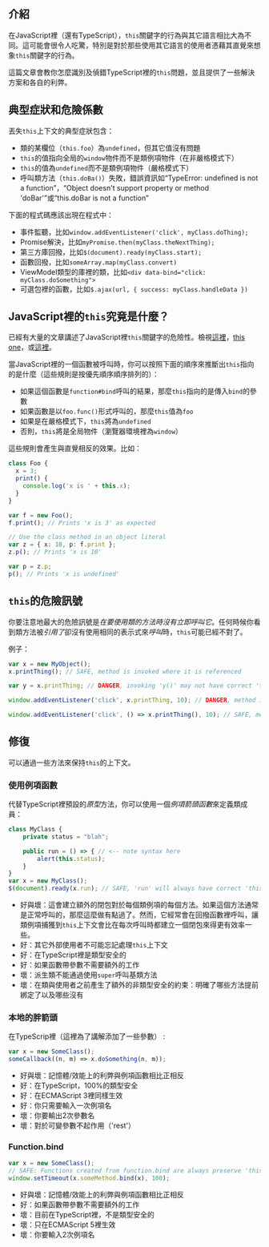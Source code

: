 ## 介紹

在JavaScript裡（還有TypeScript），`this`關鍵字的行為與其它語言相比大為不同。這可能會很令人吃驚，特別是對於那些使用其它語言的使用者憑藉其直覺來想象`this`關鍵字的行為。

這篇文章會教你怎麼識別及偵錯TypeScript裡的`this`問題，並且提供了一些解決方案和各自的利弊。

## 典型症狀和危險係數

丟失`this`上下文的典型症狀包含：

* 類的某欄位（`this.foo`）為`undefined`，但其它值沒有問題
* `this`的值指向全局的`window`物件而不是類例項物件（在非嚴格模式下）
* `this`的值為`undefined`而不是類例項物件（嚴格模式下）
* 呼叫類方法（`this.doBa()`）失敗，錯誤資訊如“TypeError: undefined is not a function”，“Object doesn't support property or method 'doBar'”或“this.doBar is not a function”

下面的程式碼應該出現在程式中：

* 事件監聽，比如`window.addEventListener('click', myClass.doThing);`
* Promise解決，比如`myPromise.then(myClass.theNextThing);`
* 第三方庫回撥，比如`$(document).ready(myClass.start);`
* 函數回撥，比如`someArray.map(myClass.convert)`
* ViewModel類型的庫裡的類，比如`<div data-bind="click: myClass.doSomething">`
* 可選包裡的函數，比如`$.ajax(url, { success: myClass.handleData })`

## JavaScript裡的`this`究竟是什麼？

已經有大量的文章講述了JavaScript裡`this`關鍵字的危險性。檢視[這裡](http://www.quirksmode.org/js/this.html)，[this one](http://javascriptissexy.com/understand-javascripts-this-with-clarity-and-master-it/)，或[這裡](http://bjorn.tipling.com/all-this)。

當JavaScript裡的一個函數被呼叫時，你可以按照下面的順序來推斷出`this`指向的是什麼（這些規則是按優先順序順序排列的）：

* 如果這個函數是`function#bind`呼叫的結果，那麼`this`指向的是傳入`bind`的參數
* 如果函數是以`foo.func()`形式呼叫的，那麼`this`值為`foo`
* 如果是在嚴格模式下，`this`將為`undefined`
* 否則，`this`將是全局物件（瀏覽器環境裡為`window`）

這些規則會產生與直覺相反的效果。比如：

```ts
class Foo {
  x = 3;
  print() {
    console.log('x is ' + this.x);
  }
}

var f = new Foo();
f.print(); // Prints 'x is 3' as expected

// Use the class method in an object literal
var z = { x: 10, p: f.print };
z.p(); // Prints 'x is 10'

var p = z.p;
p(); // Prints 'x is undefined'
```

## `this`的危險訊號

你要注意地最大的危險訊號是*在要使用類的方法時沒有立即呼叫它*。任何時候你看到類方法被*引用了*卻沒有使用相同的表示式來*呼叫*時，`this`可能已經不對了。

例子：

```ts
var x = new MyObject();
x.printThing(); // SAFE, method is invoked where it is referenced

var y = x.printThing; // DANGER, invoking 'y()' may not have correct 'this'

window.addEventListener('click', x.printThing, 10); // DANGER, method is not invoked where it is referenced

window.addEventListener('click', () => x.printThing(), 10); // SAFE, method is invoked in the same expression
```

## 修復

可以通過一些方法來保持`this`的上下文。

### 使用例項函數

代替TypeScript裡預設的*原型*方法，你可以使用一個*例項箭頭函數*來定義類成員：

```ts
class MyClass {
    private status = "blah";

    public run = () => { // <-- note syntax here
        alert(this.status);
    }
}
var x = new MyClass();
$(document).ready(x.run); // SAFE, 'run' will always have correct 'this'
```

* 好與壞：這會建立額外的閉包對於每個類例項的每個方法。如果這個方法通常是正常呼叫的，那麼這麼做有點過了。然而，它經常會在回撥函數裡呼叫，讓類例項捕獲到`this`上下文會比在每次呼叫時都建立一個閉包來得更有效率一些。
* 好：其它外部使用者不可能忘記處理`this`上下文
* 好：在TypeScript裡是類型安全的
* 好：如果函數帶參數不需要額外的工作
* 壞：派生類不能通過使用`super`呼叫基類方法
* 壞：在類與使用者之前產生了額外的非類型安全的約束：明確了哪些方法提前綁定了以及哪些沒有

### 本地的胖箭頭

在TypeScrip裡（這裡為了講解添加了一些參數） :

```ts
var x = new SomeClass();
someCallback((n, m) => x.doSomething(n, m));
```

* 好與壞：記憶體/效能上的利弊與例項函數相比正相反
* 好：在TypeScript，100%的類型安全
* 好：在ECMAScript 3裡同樣生效
* 好：你只需要輸入一次例項名
* 壞：你要輸出2次參數名
* 壞：對於可變參數不起作用（'rest'）

### Function.bind

```ts
var x = new SomeClass();
// SAFE: Functions created from function.bind are always preserve 'this'
window.setTimeout(x.someMethod.bind(x), 100);
```

* 好與壞：記憶體/效能上的利弊與例項函數相比正相反
* 好：如果函數帶參數不需要額外的工作
* 壞：目前在TypeScript裡，不是類型安全的
* 壞：只在ECMAScript 5裡生效
* 壞：你要輸入2次例項名
